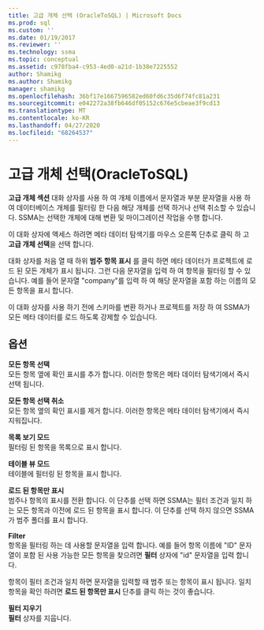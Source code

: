 ```yaml
---
title: 고급 개체 선택 (OracleToSQL) | Microsoft Docs
ms.prod: sql
ms.custom: ''
ms.date: 01/19/2017
ms.reviewer: ''
ms.technology: ssma
ms.topic: conceptual
ms.assetid: c978fba4-c953-4ed0-a21d-1b38e7225552
author: Shamikg
ms.author: Shamikg
manager: shamikg
ms.openlocfilehash: 36bf17e1667596582ed60fd6c35d6f74fc81a231
ms.sourcegitcommit: e042272a38fb646df05152c676e5cbeae3f9cd13
ms.translationtype: MT
ms.contentlocale: ko-KR
ms.lasthandoff: 04/27/2020
ms.locfileid: "68264537"
---
```

# <a name="advanced-object-selection--oracletosql"></a>고급 개체 선택(OracleToSQL)
**고급 개체 섹션** 대화 상자를 사용 하 여 개체 이름에서 문자열과 부분 문자열을 사용 하 여 데이터베이스 개체를 필터링 한 다음 해당 개체를 선택 하거나 선택 취소할 수 있습니다. SSMA는 선택한 개체에 대해 변환 및 마이그레이션 작업을 수행 합니다.  
  
이 대화 상자에 액세스 하려면 메타 데이터 탐색기를 마우스 오른쪽 단추로 클릭 하 고 **고급 개체 선택**을 선택 합니다.  
  
대화 상자를 처음 열 때 하위 **범주 항목 표시** 를 클릭 하면 메타 데이터가 프로젝트에 로드 된 모든 개체가 표시 됩니다. 그런 다음 문자열을 입력 하 여 항목을 필터링 할 수 있습니다. 예를 들어 문자열 "company"를 입력 하 여 해당 문자열을 포함 하는 이름의 모든 항목을 표시 합니다.  
  
이 대화 상자를 사용 하기 전에 스키마를 변환 하거나 프로젝트를 저장 하 여 SSMA가 모든 메타 데이터를 로드 하도록 강제할 수 있습니다.  
  
## <a name="options"></a>옵션  
**모든 항목 선택**  
모든 항목 옆에 확인 표시를 추가 합니다. 이러한 항목은 메타 데이터 탐색기에서 즉시 선택 됩니다.  
  
**모든 항목 선택 취소**  
모든 항목 옆의 확인 표시를 제거 합니다. 이러한 항목은 메타 데이터 탐색기에서 즉시 지워집니다.  
  
**목록 보기 모드**  
필터링 된 항목을 목록으로 표시 합니다.  
  
**테이블 뷰 모드**  
테이블에 필터링 된 항목을 표시 합니다.  
  
**로드 된 항목만 표시**  
범주나 항목의 표시를 전환 합니다. 이 단추를 선택 하면 SSMA는 필터 조건과 일치 하는 모든 항목과 이전에 로드 된 항목을 표시 합니다. 이 단추를 선택 하지 않으면 SSMA가 범주 폴더를 표시 합니다.  
  
**Filter**  
항목을 필터링 하는 데 사용할 문자열을 입력 합니다. 예를 들어 항목 이름에 "ID" 문자열이 포함 된 사용 가능한 모든 항목을 찾으려면 **필터** 상자에 "id" 문자열을 입력 합니다.  
  
항목이 필터 조건과 일치 하면 문자열을 입력할 때 범주 또는 항목이 표시 됩니다. 일치 항목을 확인 하려면 **로드 된 항목만 표시** 단추를 클릭 하는 것이 좋습니다.  
  
**필터 지우기**  
**필터** 상자를 지웁니다.  
  
